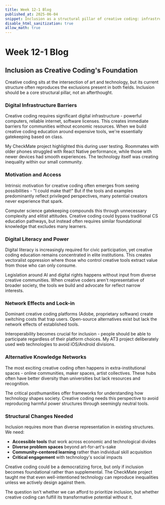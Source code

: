 ```yaml
---
title: Week 12-1 Blog
published_at: 2025-06-04
snippet: Inclusion as a structural pillar of creative coding: infrastructure, access, and power
disable_html_sanitization: true
allow_math: true
---
```


# Week 12-1 Blog

## Inclusion as Creative Coding's Foundation

Creative coding sits at the intersection of art and technology, but its current structure often reproduces the exclusions present in both fields. Inclusion should be a core structural pillar, not an afterthought.

### Digital Infrastructure Barriers

Creative coding requires significant digital infrastructure - powerful computers, reliable internet, software licenses. This creates immediate barriers for communities without economic resources. When we build creative coding education around expensive tools, we're essentially gatekeeping based on class.

My CheckMate project highlighted this during user testing. Roommates with older phones struggled with React Native performance, while those with newer devices had smooth experiences. The technology itself was creating inequality within our small community.

### Motivation and Access

Intrinsic motivation for creative coding often emerges from seeing possibilities - "I could make that!" But if the tools and examples predominantly reflect privileged perspectives, many potential creators never experience that spark.

Computer science gatekeeping compounds this through unnecessary complexity and elitist attitudes. Creative coding could bypass traditional CS education pathways, but instead often requires similar foundational knowledge that excludes many learners.

### Digital Literacy and Power

Digital literacy is increasingly required for civic participation, yet creative coding education remains concentrated in elite institutions. This creates vectoralist oppression where those who control creative tools extract value from those who can only consume.

Legislation around AI and digital rights happens without input from diverse creative communities. When creative coders aren't representative of broader society, the tools we build and advocate for reflect narrow interests.

### Network Effects and Lock-in

Dominant creative coding platforms (Adobe, proprietary software) create switching costs that trap users. Open-source alternatives exist but lack the network effects of established tools.

Interoperability becomes crucial for inclusion - people should be able to participate regardless of their platform choices. My AT3 project deliberately used web technologies to avoid iOS/Android divisions.

### Alternative Knowledge Networks

The most exciting creative coding often happens in extra-institutional spaces - online communities, maker spaces, artist collectives. These hubs often have better diversity than universities but lack resources and recognition.

The critical posthumanities offer frameworks for understanding how technology shapes society. Creative coding needs this perspective to avoid reproducing harmful power structures through seemingly neutral tools.

### Structural Changes Needed

Inclusion requires more than diverse representation in existing structures. We need:

- **Accessible tools** that work across economic and technological divides
- **Diverse problem spaces** beyond art-for-art's-sake
- **Community-centered learning** rather than individual skill acquisition
- **Critical engagement** with technology's social impacts

Creative coding could be a democratizing force, but only if inclusion becomes foundational rather than supplemental. The CheckMate project taught me that even well-intentioned technology can reproduce inequalities unless we actively design against them.

The question isn't whether we can afford to prioritize inclusion, but whether creative coding can fulfill its transformative potential without it.
